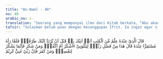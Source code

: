 ```yaml
---
title: "An-Naml - 40"
no: 40
arabic_no: ٤٠
translation: "Seorang yang mempunyai ilmu dari Kitab berkata, “Aku akan membawa singgasana itu kepadamu sebelum matamu berkedip.” Maka ketika dia (Sulaiman) melihat singgasana itu terletak di hadapannya, dia pun berkata, “Ini termasuk karunia Tuhanku untuk mengujiku, apakah aku bersyukur atau mengingkari (nikmat-Nya). Barangsiapa bersyukur, maka sesungguhnya dia bersyukur untuk (kebaikan) dirinya sendiri, dan barangsiapa ingkar, maka sesungguhnya Tuhanku Mahakaya, Mahamulia.”"
tafsir: "Sulaiman belum puas dengan kesanggupan Ifrit. Ia ingin agar singgasana itu sampai dalam waktu yang lebih singkat lagi. Lalu ia meminta kepada yang hadir di hadapannya untuk melaksanakannya. Maka seorang yang telah memperoleh ilmu dari al-Kitab menjawab, \"Aku akan membawa singgasana itu kepadamu dalam waktu sekejap mata saja.\" Apa yang dikatakan orang itu terbukti, dan singgasana Ratu Balqis itu telah berada di hadapan Sulaiman. Ada pendapat yang mengatakan orang itu ialah al-Khidhir. Ada pula yang mengatakan malaikat, dan ada pula yang mengatakan ia adalah Asif bin Barqiya. \n\nMelihat peristiwa yang terjadi hanya dalam sekejap mata, maka Nabi Sulaiman berkata, \"Ini termasuk karunia yang telah dilimpahkan Tuhan kepadaku. Dengan karunia itu aku diujinya, apakah aku termasuk orang-orang yang mensyukuri karunia Tuhan atau termasuk orang-orang yang mengingkarinya.\" Dari sikap Nabi Sulaiman itu tampak kekuatan iman dan kewaspadaannya. Ia tidak mudah diperdaya oleh karunia apa pun yang diberikan kepadanya, karena semua karunia itu, baik berupa kebahagiaan atau kesengsaraan, semuanya merupakan ujian Tuhan kepada hamba-hamba-Nya.\n\nSulaiman mengucapkan yang demikian itu karena sangat yakin bahwa barang siapa yang mensyukuri nikmat Allah, maka faedah mensyukuri nikmat Allah itu akan kembali kepada dirinya sendiri, karena Allah akan menambah lagi nikmat-nikmat itu. Sebaliknya, orang yang mengingkari nikmat Allah maka dosa keingkarannya itu juga akan kembali kepadanya. Dia akan disiksa oleh Allah karena keingkaran itu.\n\nSelanjutnya Sulaiman mengatakan, \"Bahwa Tuhan yang disembah itu adalah Tuhan Yang Mahakaya, tidak memerlukan sesuatu pun dari makhluk-Nya, tetapi makhluklah yang memerlukan-Nya. Tuhan yang disembah itu adalah Tuhan Yang Maha Pemurah kepada hamba-hamba-Nya ketika membalas kebaikan mereka dengan balasan yang berlipat ganda.\"\n\nSikap Nabi Sulaiman dalam menerima nikmat Allah adalah sikap yang harus dijadikan contoh teladan oleh setiap muslim. Sikap demikian itu akan menghilangkan sifat angkuh dan sombong yang ada pada diri seseorang. Ia juga akan menghilangkan rasa putus asa dan rendah diri bagi orang yang sedang dalam keadaan sengsara dan menderita, karena dia mengetahui semuanya itu adalah cobaan dan ujian dari Tuhan kepada para hamba-Nya."
---
```


قَالَ الَّذِيْ عِنْدَهٗ عِلْمٌ مِّنَ الْكِتٰبِ اَنَا۠ اٰتِيْكَ بِهٖ قَبْلَ اَنْ يَّرْتَدَّ اِلَيْكَ طَرْفُكَۗ فَلَمَّا رَاٰهُ مُسْتَقِرًّا عِنْدَهٗ قَالَ هٰذَا مِنْ فَضْلِ رَبِّيْۗ  لِيَبْلُوَنِيْٓ ءَاَشْكُرُ اَمْ اَكْفُرُۗ وَمَنْ شَكَرَ فَاِنَّمَا يَشْكُرُ لِنَفْسِهٖۚ وَمَنْ كَفَرَ فَاِنَّ رَبِّيْ غَنِيٌّ كَرِيْمٌ  
